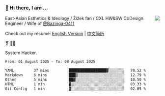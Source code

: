 ### 👋 Hi there, I am ...

<img align="right" src="https://github-readme-stats.vercel.app/api?username=vickiegpt&show_icons=true&icon_color=0366d6&bg_color=ffffff&hide_title=true" />

East-Asian Esthetics & Ideology / Žižek fan / CXL HW&SW CoDesign Engineer / Wife of [@Bazinga-0411](https://bazinga-0411.github.io/)

Check out my résumé: [English Version](http://asplos.dev/) | [中文简历](http://asplos.dev/CN.html)

⚧️ 
🏳️‍⚧️ 

System Hacker.


<!--START_SECTION:waka-->

```txt
From: 01 August 2025 - To: 08 August 2025

YAML         37 mins         █████████████████▓░░░░░░░   70.52 %
Markdown     6 mins          ███▒░░░░░░░░░░░░░░░░░░░░░   12.79 %
Other        5 mins          ██▓░░░░░░░░░░░░░░░░░░░░░░   10.50 %
HTML         1 min           ▓░░░░░░░░░░░░░░░░░░░░░░░░   03.33 %
Git Config   1 min           ▓░░░░░░░░░░░░░░░░░░░░░░░░   02.05 %
```

<!--END_SECTION:waka-->
